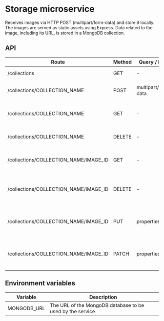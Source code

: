 # Storage microservice
Receives images via HTTP POST (multipart/form-data) and store it locally.
The images are served as static assets using Express.
Data related to the image, including its URL, is stored in a MongoDB collection.

## API

| Route | Method | Query / Body | Description |
| --- | --- | --- | --- |
| /collections | GET | - | Get a list of all available collections |
| /collections/COLLECTION_NAME | POST | multipart/form-data | Upload an image to the collection called "COLLECTION_NAME" |
| /collections/COLLECTION_NAME | GET | - | Get all documents from the collection called "COLLECTION_NAME" |
| /collections/COLLECTION_NAME | DELETE | - | Drop the collection called "COLLECTION_NAME" |
| /collections/COLLECTION_NAME/IMAGE_ID | GET | - | Get the image with the ID "IMAGE_ID" from the collection called "COLLECTION_NAME" |
| /collections/COLLECTION_NAME/IMAGE_ID | DELETE | - | Delete the image with the ID "IMAGE_ID" from the collection called "COLLECTION_NAME" |
| /collections/COLLECTION_NAME/IMAGE_ID | PUT | properties | Replace the properties of  the image with the ID "IMAGE_ID" from the collection called "COLLECTION_NAME" |
| /collections/COLLECTION_NAME/IMAGE_ID | PATCH | properties | Update the properties of the image with the ID "IMAGE_ID" from the collection called "COLLECTION_NAME" |

## Environment variables


| Variable | Description |
| --- | --- |
| MONGODB_URL | The URL of the MongoDB database to be used by the service |
